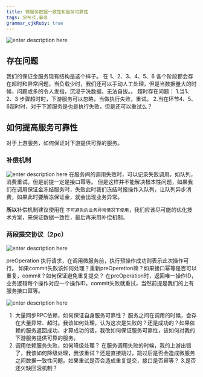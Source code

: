 ```yaml
---
title: 微服务数据一致性和服务可靠性
tags: 分布式,事务
grammar_cjkRuby: true
---
```



![enter description here][1]


  
  ## 存在问题
  我们的保证金服务现有结构是这个样子。
在 1、2、3、4、5、6 各个阶段都会存在超时和异常问题，当负载少时，我们还可以手动人工处理，但是当数据量大的时候，问题或多的令人发指，沉浸于洗数据，无法自拔。。
超时存在问题：
1.当1、2、3 步骤超时时，下游服务可以忽略，当做执行失败，重试。
2.当在环节4、5、6超时时，对于下游服务是也是执行失败，但是还可以重试么？


## 如何提高服务可靠性
对于上游服务，如何保证对下游提供可靠的服务。
 ### 补偿机制
 ![enter description here][2]
 在服务间的调用失败时，可以记录失败调用，如队列，消费重试。但是前提一定是接口幂等。
 但是这样并不能解决根本性问题，如果我们在调用保证金冻结服务时，失败此时我们冻结时报操作入队列，让队列异步消费，如果此时要解冻保证金，就会出现业务异常。
 
 **所以**补偿机制建议使用在 `不可避免的业务异常情况下使用`，我们应该尽可能的优化技术方案，来保证数据一致性，最后再采用补偿机制。
 ### 两段提交协议（2pc）
![enter description here][3]


preOperation 执行请求，在调用微服务前，执行预操作成功则表示此次操作可行。
如果commit失败该如何处理？重新preOperetion嘛？如果接口幂等是否可以重复，commit？如何保证避免重复提交？
在preOperation时，返回唯一操作ID，业务逻辑每个操作对应一个操作ID，commit失败就重试，当然前提是我们的上有服务接口幂等。

![enter description here][4]
1. 大量同步RPC依赖，如何保证自身服务可靠性？
 	服务之间在调用的时候，会存在大量异常、超时。我该如何处理，认为这次是失败的？还是成功的？如果依赖的服务返回成功，才算成功的话，我改如何保证服务可靠性，该如何对我的下游服务提供可靠的服务。
 2. 调用依赖服务失败，如何降级处理？
	 在服务调用失败的时候，我的上游出错了，我该如何降级处理，我该重试？还是直接跳过，跳过后是否会造成微服务之间数据一致性问题。如果重试是否会造成重复提交，接口是否幂等？
3.是否还欠缺回滚机制？ 


  [1]: ./images/%E4%BF%9D%E8%AF%81%E9%87%91%E6%9C%8D%E5%8A%A1-2-2.png "保证金服务-2-2.png"
  [2]: ./images/%E8%A1%A5%E5%81%BF%E6%9C%BA%E5%88%B6.png "补偿机制.png"
  [3]: ./images/%E6%9C%AA%E5%91%BD%E5%90%8D%E6%96%87%E4%BB%B6_2.png "未命名文件.png"
  [4]: ./images/%E8%BD%A6%E5%95%86%E5%BE%AE%E6%9C%8D%E5%8A%A1%E5%92%8C%E8%B4%A2%E5%8A%A1%E6%95%B0%E6%8D%AE%E4%B8%80%E8%87%B4%E6%80%A7.png "车商微服务和财务数据一致性.png"
